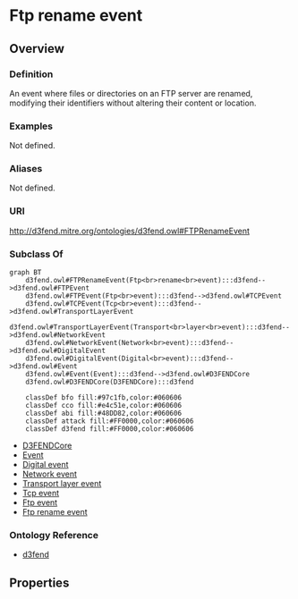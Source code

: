 # Ftp rename event

## Overview

### Definition
An event where files or directories on an FTP server are renamed, modifying their identifiers without altering their content or location.

### Examples
Not defined.

### Aliases
Not defined.

### URI
http://d3fend.mitre.org/ontologies/d3fend.owl#FTPRenameEvent

### Subclass Of
```mermaid
graph BT
    d3fend.owl#FTPRenameEvent(Ftp<br>rename<br>event):::d3fend-->d3fend.owl#FTPEvent
    d3fend.owl#FTPEvent(Ftp<br>event):::d3fend-->d3fend.owl#TCPEvent
    d3fend.owl#TCPEvent(Tcp<br>event):::d3fend-->d3fend.owl#TransportLayerEvent
    d3fend.owl#TransportLayerEvent(Transport<br>layer<br>event):::d3fend-->d3fend.owl#NetworkEvent
    d3fend.owl#NetworkEvent(Network<br>event):::d3fend-->d3fend.owl#DigitalEvent
    d3fend.owl#DigitalEvent(Digital<br>event):::d3fend-->d3fend.owl#Event
    d3fend.owl#Event(Event):::d3fend-->d3fend.owl#D3FENDCore
    d3fend.owl#D3FENDCore(D3FENDCore):::d3fend
    
    classDef bfo fill:#97c1fb,color:#060606
    classDef cco fill:#e4c51e,color:#060606
    classDef abi fill:#48DD82,color:#060606
    classDef attack fill:#FF0000,color:#060606
    classDef d3fend fill:#FF0000,color:#060606
```

- [D3FENDCore](/docs/ontology/reference/model/D3FENDCore/D3FENDCore.md)
- [Event](/docs/ontology/reference/model/D3FENDCore/Event/Event.md)
- [Digital event](/docs/ontology/reference/model/D3FENDCore/Event/Digital%20event/Digital%20event.md)
- [Network event](/docs/ontology/reference/model/D3FENDCore/Event/Digital%20event/Network%20event/Network%20event.md)
- [Transport layer event](/docs/ontology/reference/model/D3FENDCore/Event/Digital%20event/Network%20event/Transport%20layer%20event/Transport%20layer%20event.md)
- [Tcp event](/docs/ontology/reference/model/D3FENDCore/Event/Digital%20event/Network%20event/Transport%20layer%20event/Tcp%20event/Tcp%20event.md)
- [Ftp event](/docs/ontology/reference/model/D3FENDCore/Event/Digital%20event/Network%20event/Transport%20layer%20event/Tcp%20event/Ftp%20event/Ftp%20event.md)
- [Ftp rename event](/docs/ontology/reference/model/D3FENDCore/Event/Digital%20event/Network%20event/Transport%20layer%20event/Tcp%20event/Ftp%20event/Ftp%20rename%20event/Ftp%20rename%20event.md)


### Ontology Reference
- [d3fend](http://d3fend.mitre.org/ontologies/d3fend.owl#)

## Properties
